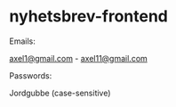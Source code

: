# nyhetsbrev-frontend
Emails:

axel1@gmail.com - axel11@gmail.com

Passwords:

Jordgubbe (case-sensitive)
